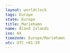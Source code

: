 ```yaml
---
layout: worldclock
tags: Europe
state: Europe
title: Mariehamn
name: Åland Islands
iso: AX
timezone: Europe/Mariehamn
utc: UTC +01:39
---
```


